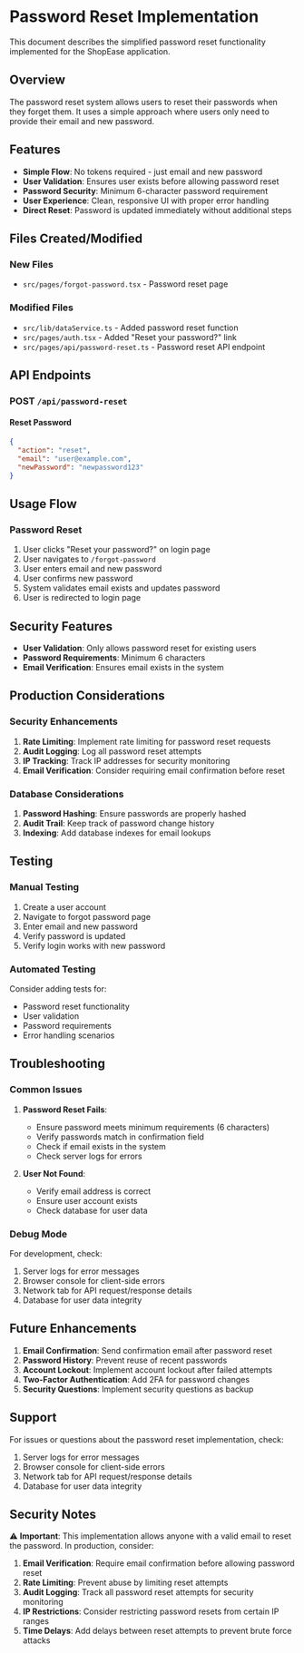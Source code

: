 # Password Reset Implementation

This document describes the simplified password reset functionality implemented for the ShopEase application.

## Overview

The password reset system allows users to reset their passwords when they forget them. It uses a simple approach where users only need to provide their email and new password.

## Features

- **Simple Flow**: No tokens required - just email and new password
- **User Validation**: Ensures user exists before allowing password reset
- **Password Security**: Minimum 6-character password requirement
- **User Experience**: Clean, responsive UI with proper error handling
- **Direct Reset**: Password is updated immediately without additional steps

## Files Created/Modified

### New Files

- `src/pages/forgot-password.tsx` - Password reset page

### Modified Files

- `src/lib/dataService.ts` - Added password reset function
- `src/pages/auth.tsx` - Added "Reset your password?" link
- `src/pages/api/password-reset.ts` - Password reset API endpoint

## API Endpoints

### POST `/api/password-reset`

#### Reset Password

```json
{
  "action": "reset",
  "email": "user@example.com",
  "newPassword": "newpassword123"
}
```

## Usage Flow

### Password Reset

1. User clicks "Reset your password?" on login page
2. User navigates to `/forgot-password`
3. User enters email and new password
4. User confirms new password
5. System validates email exists and updates password
6. User is redirected to login page

## Security Features

- **User Validation**: Only allows password reset for existing users
- **Password Requirements**: Minimum 6 characters
- **Email Verification**: Ensures email exists in the system

## Production Considerations

### Security Enhancements

1. **Rate Limiting**: Implement rate limiting for password reset requests
2. **Audit Logging**: Log all password reset attempts
3. **IP Tracking**: Track IP addresses for security monitoring
4. **Email Verification**: Consider requiring email confirmation before reset

### Database Considerations

1. **Password Hashing**: Ensure passwords are properly hashed
2. **Audit Trail**: Keep track of password change history
3. **Indexing**: Add database indexes for email lookups

## Testing

### Manual Testing

1. Create a user account
2. Navigate to forgot password page
3. Enter email and new password
4. Verify password is updated
5. Verify login works with new password

### Automated Testing

Consider adding tests for:

- Password reset functionality
- User validation
- Password requirements
- Error handling scenarios

## Troubleshooting

### Common Issues

1. **Password Reset Fails**:

   - Ensure password meets minimum requirements (6 characters)
   - Verify passwords match in confirmation field
   - Check if email exists in the system
   - Check server logs for errors

2. **User Not Found**:
   - Verify email address is correct
   - Ensure user account exists
   - Check database for user data

### Debug Mode

For development, check:

1. Server logs for error messages
2. Browser console for client-side errors
3. Network tab for API request/response details
4. Database for user data integrity

## Future Enhancements

1. **Email Confirmation**: Send confirmation email after password reset
2. **Password History**: Prevent reuse of recent passwords
3. **Account Lockout**: Implement account lockout after failed attempts
4. **Two-Factor Authentication**: Add 2FA for password changes
5. **Security Questions**: Implement security questions as backup

## Support

For issues or questions about the password reset implementation, check:

1. Server logs for error messages
2. Browser console for client-side errors
3. Network tab for API request/response details
4. Database for user data integrity

## Security Notes

⚠️ **Important**: This implementation allows anyone with a valid email to reset the password. In production, consider:

1. **Email Verification**: Require email confirmation before allowing password reset
2. **Rate Limiting**: Prevent abuse by limiting reset attempts
3. **Audit Logging**: Track all password reset attempts for security monitoring
4. **IP Restrictions**: Consider restricting password resets from certain IP ranges
5. **Time Delays**: Add delays between reset attempts to prevent brute force attacks
